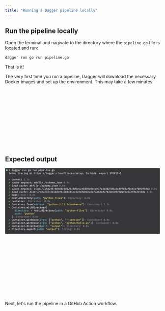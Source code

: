 ```yaml
---
title: "Running a Dagger pipeline locally"
---
```


## Run the pipeline locally

Open the terminal and nagivate to the directory where the `pipeline.go` file is located and run:

```bash
dagger run go run pipeline.go
```

That is it!

The very first time you run a pipeline, Dagger will download the necessary Docker images and set up the environment. This may take a few minutes.

</br>
</br>
</br>
</br>
</br>
</br>
</br>
</br>
</br>
</br>
</br>

## Expected output

![Dagger run output](../../images/lessons/dagger/dagger-run-output.png)

</br>
</br>
</br>
</br>
</br>
</br>
</br>
</br>
</br>
</br>
</br>

Next, let's run the pipeline in a GitHub Action workflow.

</br>
</br>
